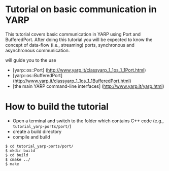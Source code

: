 Tutorial on basic communication in YARP
=======================================

This tutorial covers basic communication in YARP using Port and BufferedPort. After doing this tutorial you will be expected to know the concept of data-flow (i.e., streaming) ports, synchronous and asynchronous communication.


will guide you to the use 
- [yarp::os::Port] (http://www.yarp.it/classyarp_1_1os_1_1Port.html)
- [yarp::os::BufferedPort] (http://www.yarp.it/classyarp_1_1os_1_1BufferedPort.html)
- [the main YARP command-line interfaces] (http://www.yarp.it/yarp.html)


# How to build the tutorial 
 - Open a terminal and switch to the folder which contains C++ code (e.g., `tutorial_yarp-ports/port/`)
 - create a build directory 
 - compile and build 
 
 ```
 $ cd tutorial_yarp-ports/port/
 $ mkdir build
 $ cd build
 $ cmake ../
 $ make
 ```



